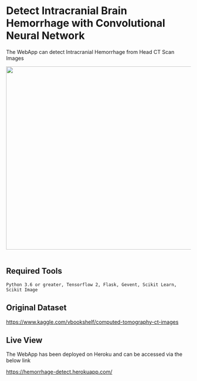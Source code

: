 # Detect Intracranial Brain Hemorrhage with Convolutional Neural Network 
The WebApp can detect Intracranial Hemorrhage from Head CT Scan Images <br>

<img src="https://firebasestorage.googleapis.com/v0/b/githubs-30fab.appspot.com/o/232491858_2924618541186381_2342616438298945329_n.png?alt=media&token=61099df4-426c-4551-a825-b5a9ffa0b48f" width="700" height="500"/><br><br>



## Required Tools
```
Python 3.6 or greater, Tensorflow 2, Flask, Gevent, Scikit Learn, Scikit Image
```


## Original Dataset

https://www.kaggle.com/vbookshelf/computed-tomography-ct-images


## Live View
The WebApp has been deployed on Heroku and can be accessed via the below link<br>

https://hemorrhage-detect.herokuapp.com/






